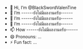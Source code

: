 - 👋 Hi, I’m @BlackSwordValenTine
- 👀 I’m ------ยังไม่มีผลงานครับ------ 
- 🌱 I’m ------ยังไม่มีผลงานครับ------ 
- 💞️ I’m ------ยังไม่มีผลงานครับ------ 
- 📫 How ------ยังไม่มีผลงานครับ------ 
- 😄 Pronouns: ...
- ⚡ Fun fact: ...
<!---
BlackSwordValenTine/BlackSwordValenTine is a ✨ special ✨ repository because its `README.md` (this file) appears on your GitHub profile.
You can click the Preview link to take a look at your changes.
--->
